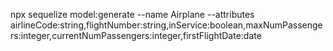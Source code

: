 npx sequelize model:generate --name Airplane --attributes airlineCode:string,flightNumber:string,inService:boolean,maxNumPassengers:integer,currentNumPassengers:integer,firstFlightDate:date
